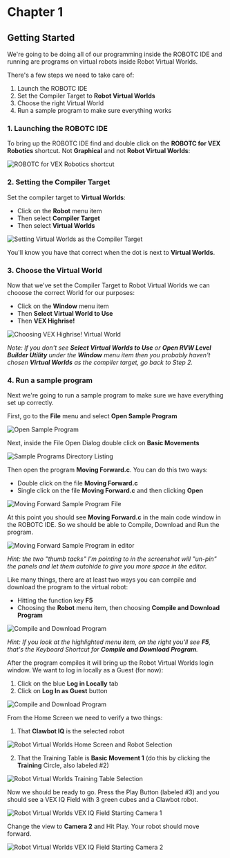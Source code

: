 # Chapter 1

## Getting Started

We're going to be doing all of our programming inside the ROBOTC IDE and running are programs on virtual robots inside Robot Virtual Worlds.

There's a few steps we need to take care of:

1. Launch the ROBOTC IDE
2. Set the Compiler Target to **Robot Virtual Worlds**
3. Choose the right Virtual World
4. Run a sample program to make sure everything works


### 1. Launching the ROBOTC IDE

To bring up the ROBOTC IDE find and double click on the **ROBOTC for VEX Robotics** shortcut.  Not **Graphical** and not **Robot Virtual Worlds**:

![ROBOTC for VEX Robotics shortcut ](./images/ch1/ROBOTOC_Shortcut_on_Desktop.png)

### 2. Setting the Compiler Target

Set the compiler target to **Virtual Worlds**:

* Click on the **Robot** menu item
* Then select **Compiler Target**
* Then select **Virtual Worlds**

![Setting Virtual Worlds as the Compiler Target](./images/ch1/Robot_Compiler_Target_Menu.png)

You'll know you have that correct when the dot is next to **Virtual Worlds**.

### 3. Choose the Virtual World

Now that we've set the Compiler Target to Robot Virtual Worlds we can chooose the correct World for our purposes:

* Click on the **Window** menu item
* Then **Select Virtual World to Use**
* Then **VEX Highrise!**

![Choosing VEX Highrise! Virtual World](./images/ch1/Select_Virtual_World_to_Use_Menu.png)

_Note: If you don't see **Select Virtual Worlds to Use** or **Open RVW Level Builder Utility** under the **Window** menu item then you probably haven't chosen **Virtual Worlds** as the compiler target, go back to Step 2._

### 4. Run a sample program

Next we're going to run a sample program to make sure we have everything set up correctly.

First, go to the **File** menu and select **Open Sample Program**

![Open Sample Program](./images/ch1/File_Menu_Open_Sample_Program.png)

Next, inside the File Open Dialog double click on **Basic Movements**

![Sample Programs Directory Listing](./images/ch1/Sample_Programs_Directory_Listing.png)

Then open the program **Moving Forward.c**.  You can do this two ways:

* Double click on the file **Moving Forward.c**
* Single click on the file **Moving Forward.c** and then clicking **Open**

![Moving Forward Sample Program File](./images/ch1/Moving_Forward_Sample_Program.png)

At this point you should see **Moving Forward.c** in the main code window in the ROBOTC IDE.  So we should be able to Compile, Download and Run the program.

![Moving Forward Sample Program in editor](./images/ch1/Moving_Forward_Sample_Program_in_Editor.png)

_Hint: the two "thumb tacks" I'm pointing to in the screenshot will "un-pin" the panels and let them autohide to give you more space in the editor._

Like many things, there are at least two ways you can compile and download the program to the virtual robot:

* Hitting the function key **F5**
* Choosing the **Robot** menu item, then choosing **Compile and Download Program**

![Compile and Download Program](./images/ch1/Compile_and_Download_Program_Menu_Item.png)

_Hint: If you look at the highlighted menu item, on the right you'll see **F5**, that's the Keyboard Shortcut for **Compile and Download Program**._

After the program compiles it will bring up the Robot Virtual Worlds login window.  We want to log in locally as a Guest (for now):

1. Click on the blue **Log in Locally** tab
2. Click on **Log In as Guest** button

![Compile and Download Program](./images/ch1/Robot_Virtual_Worlds_Login_Screen.png)

From the Home Screen we need to verify a two things:

1. That **Clawbot IQ** is the selected robot

![Robot Virtual Worlds Home Screen and Robot Selection](./images/ch1/Robot_Virtual_Worlds_Home_Screen.png)

2. That the Training Table is **Basic Movement 1** (do this by clicking the **Training** Circle, also labeled #2)

![Robot Virtual Worlds Training Table Selection](./images/ch1/Robot_Virtual_Worlds_Training_Table.png)

Now we should be ready to go.  Press the Play Button (labeled #3) and you should see a VEX IQ Field with 3 green cubes and a Clawbot robot.

![Robot Virtual Worlds VEX IQ Field Starting Camera 1](./images/ch1/RVW_VEX_IQ_Field_Starting_Camera_1.png)

Change the view to **Camera 2** and Hit Play.  Your robot should move forward.

![Robot Virtual Worlds VEX IQ Field Starting Camera 2](./images/ch1/RVW_VEX_IQ_Field_Camera_View_2.png)
